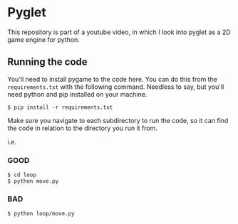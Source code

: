 # Pyglet 

This repository is part of a youtube video, in which I look into pyglet as a 
2D game engine for python.

## Running the code

You'll need to install pygame to the code here. You can do this from the
`requirements.txt` with the following command. Needless to say, but you'll
need python and pip installed on your machine.


```
$ pip install -r requirements.txt
```

Make sure you navigate to each subdirectory to run the code, so it can find
the code in relation to the directory you run it from.

i.e.

### GOOD

```
$ cd loop
$ python move.py
```

### BAD
```
$ python loop/move.py
```
